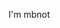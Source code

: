 I'm mbnot
<!--I can talk both french and english.  
I have a bit of experience in C#, as well as PHP. I also have an interest in learning RUST.
## Why?
The main reasons that made me want to discover the world of IT, particularly programming, are problem solving and creation.  
Problem solving and logical analysis usually require a lot of thinking, and are very prevalent in IT. Lucky me, as for some reason i can spend hours doing just this.  
Making things that i simpy thought about become reality is also something that i've always dreamt of. Programming allows me to do that! Doing it efficiently is another story though. 

## What?
My goal is to learn as much as possible about all there is to know about programming, to become a great dev.  
I would also love contributing to open source, however i am not exactly confident in my programming skills at the moment.
## Where?
You can contact me on discord: `mbnot`
-->
